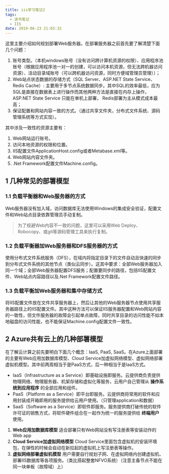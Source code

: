 ```yaml
---
title: iis学习笔记2
tags:
  - 读书笔记
  - IIS
date: 2019-06-23 21:03:32
---
```

这里主要介绍如何规划部署Web服务器。在部署服务器之前首先要了解清楚下面几个问题：
<!--more-->

1. 账号类型。（本机windows账号（没有访问跨计算机资源的权限）、应用程序池账号（根据应用程序池一对一的创建，可以访问本机资源，但无法跨机器访问资源）、活动目录域账号（可以跨机器访问资源，同时方便域管理员管理））；
2. Web站点状态数据的存储方式（SQL Server、ASP.NET State Service、Redis Cache）: 主要用于多节点系统数据同步。其中SQL的效率最低，应为SQL是直接在数据表上进行操作而其他两种方法是直接在内存上操作，ASP.NET State Service 只能在单机上部署， Redis部署为主从模式成本最高；
3. 保证配置和网站内容一致的方式。（通过共享文件夹，分布式文件系统、源码管理系统等方式实现）。

其中涉及一致性的资源主要有：
1. Web网站运行账号。
2. 访问本地资源的权限和位置。
3. IIS配置文件ApplicationHost.config或者Metabase.xml等。
4. Web网站内容文件夹。
5. .Net Framework配置文件Machine.config。

## 1 几种常见的部署模型

### 1.1 负载平衡器和Web服务器的方式

Web服务器没有加入域，访问数据库无法使用Windows的集成安全验证，配置文件和Web站点目录依靠管理员手动复制。

> 为了规避Web内容不一致的问题，这里可以采用Web Deploy、Robocopy、或git等源码管理工具来执行复制。

### 1.2 负载平衡器加Web服务器和DFS服务器的方式

使用分布式文件系统服务（DFS），在域内将指定目录下的文件自动且快速的同步到分布式文件系统的其他节点（类似云同步）。这其中要求：全部Web服务器加入同一个域；全部Web服务器配置DFS服务；配置要同步的路径，包括IIS配置文件、Web站点内容路径以及.Net Framework配置文件路径。

### 1.3 负载平衡加Web服务器和集中存储方式

将IIS配置文件放在文件共享服务器上，然后让其他的Web服务器节点使用共享服务器路径上的IIS配置文件。其中这种方法可以保证IIS服务器配置和Web网站内容的一致性，但文件服务器的故障会引起单点故障，同时共享目录的访问性能不如本地磁盘的访问性能，也不能保证Machine.config配置文件一致性。

## 2 Azure共有云上的几种部署模型

在了解云计算之前先要明白下面几个概念：IaaS, PaaS, SaaS。在Azure上面部署的主要有Web应用加数据库模型、Cloud Service加虚拟网络模型、虚拟网络部署虚拟机模型。其中前两周相当于是PaaS方式，后一种相当于是IaaS方式。

* IaaS（Infrastructure as a Service）即基础设施即服务。云提供商负责提供物理网络、物理服务器、机架存储和虚拟化等服务，云用户自己管理从 **操作系统到应用程序** 的全部应用和组件。
* PaaS（Platform as a Service）即平台即服务。云提供商将常用的软件和应用封装成开箱即用的服务提供给云用户使用。（只管理application和数据）
* SaaS（Software as a Service）即软件即服务。服务提供商打破传统的软件许可证的销售方式，将软件硬件组合在一起作为统一的服务提供给 **终端用户** 使用。

1. **Web应用加数据库模型** 适合部署只有Web网站没有写注册表等安装动作的Web app
2. **Cloud Service加虚拟网络模型** Cloud Service里面包含虚拟机的安装环境包，在弹性的时候会自动在新拉起的虚拟机上写注册表等操作。
3. **虚拟网络部署虚拟机模型** 用户需要自行规划子网、在虚拟网络内创建虚拟机、部署IIS数据库等各项服务。（类比搭起整套NFVO系统）（注意主备节点不能在同一块单板（故障域）上）
